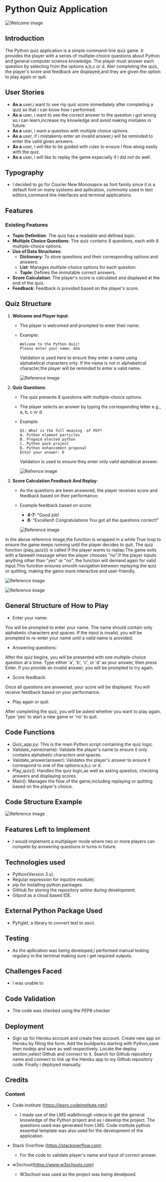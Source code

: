 
# Python Quiz Application

![Welcome image](/images/screenshot18.png)

## Introduction
The Python quiz application  is a simple command-line quiz game. It provides the player with a series of multiple-choice questions about Python and general computer science knowledge. The player must answer each question by selecting from  the options a,b,c or d. Ater completing the quiz, the player's score and feedback are displayed,and they are given the option to play again or quit.

## User Stories

- **As a** user,i want to see my quiz score immediately after completing a quiz so that i can know how i performed.
- **As a** user, i want to see the correct answer to the question i got wrong so i can learn,increase my knowledge and avoid making mistakes in future.
- **As a** user, i want a question with multiple choice options.
- **As a** user, if i mistakenly enter an invalid answer,i will be reminded to enter the valid given answers.
- **As a** user, i will like to be guided with rules to ensure i flow along easily with the quiz.
- **As a** user, i will like to replay the game especially if i did not do well.
## Typography

* I decided to go for Courier New Monosapce as font family since it is a default font on many systems and apllication, commonly used in text editors,command line interfaces and terminal applications.


## Features
### Existing Features

- **Topic Definition**: The quiz has a readable and defined topic.
- **Multiple Choice Questions**: The quiz contains 8 questions, each with 8 multiple-choice options.
- **Use of Data Structures**:
  - **Dictionary**: To store questions and their corresponding options and answers.
  - **List**:  Manages multiple-choice options for each question.
  - **Tuple**: Defines the immutable correct answers.
- **Score Calculation**: The player's score is calculated and displayed at the end of the quiz.
- **Feedback**: Feedback is provided based on the player's score.

## Quiz Structure

1. **Welcome and Player Input**:
    - The player is welcomed and prompted to enter their name.
    - Example:
      ```
      Welcome to the Python Quiz!
      Please enter your name: Ada
      ```
      Validation is used here to ensure they enter a name using alphabetical characters only. If the name is not in alphabetical character,the player will be reminded to enter a valid name.
     
      ![Reference image](/images/screenshot8.png)


2. **Quiz Questions**:
    - The quiz presents 8 questions with multiple-choice options.
    - The player selects an answer by typing the corresponding letter e.g., a, b, c or d.
    - Example:
      ```
      Q1: What is the full meaning  of PEP?
      A. Python element particles
      B. Prepaid elected python
      C. Python pack project
      D. Python enhancement proposal
      Enter your answer: D
      ```
      Validation is used to ensure they enter only valid alphabical answer.

      ![Refrence image](/images/screenshot1.png)

3. **Score Calculation Feedback And Replay**:
    - As the questions are been answered, the player receives  score and feedback based on their performance.
    - Example feedback based on score:
      - **4-7**: "Good job! 
      - **8**: "Excellent! Congratulations You got all the questions correct!"

      ![Reference image](/images/screenshot14.png)

  In the above reference image,the function is wrapped in a while True loop to ensure the game keeps running until the player decides to quit.
  The quiz function (play_quiz()) is called if the player wants to replay.The game exits with a farewell message when the player chooses "no".If the player inputs anything other than "yes" or "no", the function will demand again for valid input.This function ensures smooth navigation between replaying the quiz or quitting, making the game more interactive and user-friendly.

  ![Reference image](/images/screenshot13.png)

  ![Reference image](/images/screenshot16.png)

  ## General Structure of How to Play
  * Enter your name:

You will be prompted to enter your name. The name should contain only alphabetic characters and spaces.
If the input is invalid, you will be prompted to re-enter your name until a valid name is provided.
  * Answering questions:

After the quiz begins, you will be presented with one multiple-choice question at a time.
Type either 'a', 'b', 'c', or 'd' as your answer, then press Enter.
If you provide an invalid answer, you will be prompted to try again.
  * Score feedback:

Once all questions are answered, your score will be displayed. You will receive feedback based on your performance.
  * Play again or quit:

After completing the quiz, you will be asked whether you want to play again.
Type 'yes' to start a new game or 'no' to quit.

## Code Functions
* Quiz_app.py: This is the main Python script containing the quiz logic.
* Validate_name(name): Validate the player's name to ensure it only contains alphabetic characters and spaces.
* Validate_answer(answer): Validates the player's answer to ensure it correspond to one of the options:a,b,c or d.
* Play_quiz(): Handles the quiz logic,as well as asking questios, checking answers and displaying scores.
* Main(): Manages the flow of the game,including replaying or quitting based on the player's choice.

## Code Structure Example

![Reference image](/images/screenshot15.png)

## Features Left to Implement
* I would implement a multiplayer mode where two or more players can compete by answering questions in turns in future.


## Technologies used

* Python(Version 3.x).
* Regular expression for input(re module).
* pip for installing python packages.
* GitHub for storing the repository online during development.
* Gitpod as a cloud based IDE.

## External Python Package Used
* Pyfiglet, a library to convert text to ascii.

## Testing

* As the apllication was being developed,i performed manual testing regulary in the terminal making sure i get required outputs.

## Challenges Faced
* I was unable to



## Code Validation
* The code was checked using the PEP8 checker

## Deployment

  * Sign up for Heroku account and create free account. Create new app on Heroku by filling the form. Add the buildparks starting with Python,save then nodejs and save as well respectively. Locate the deploy section,select Github and connect to it. Search for Github repository name and connect to link up the Heroku app to my Github repository code. Finally i deployed manually.
       
## Credits
### Content 

- Code institute (https://learn.codeinstitute.net/) 
  * I made use of the LMS walkthrough videos to get the general knowledge of the Python project and as i develop the project. The questions used was generated from LMS. Code institute python essential template was also used for the development of the application.

- Stack Overflow (https://stackoverflow.com)
  * For the code to validate player's name and input of correct answer.

- w3school(https://www.w3schools.com)
  * W3school was used as the project was being develpoed.


        